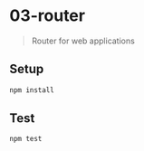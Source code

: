 # 03-router

> Router for web applications

## Setup

```bash
npm install
```

## Test

```bash
npm test
```

